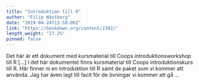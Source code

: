 ```yaml
---
title: "Introduktion till R"
author: "Filip Wästberg"
date: "2019-04-24T13:58:06Z"
link: "https://bookdown.org/content/2382/"
length_weight: "27.2%"
pinned: false
---
```


Det här är ett dokument med kursmaterial till Coops introduktionsworkshop till R [...] I det här dokumentet finns kursmaterial till Coops introduktionskurs till R. Här finner ni en introduktion till R samt de paket som vi kommer att använda. Jag har även lagt till facit för de övningar vi kommer att gå ...
